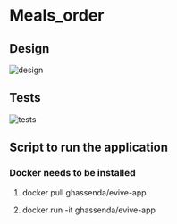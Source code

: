 # Meals_order

## Design

![design](https://user-images.githubusercontent.com/56545375/197305367-25680b6a-ffc3-4034-90e2-fe0b826021fe.png)

## Tests

![tests](https://user-images.githubusercontent.com/56545375/197305914-bf65ce1d-2591-4618-841c-232a2e42cd5d.png)

## Script to run the application

### **Docker needs to be installed**

1) docker pull ghassenda/evive-app

2) docker run -it ghassenda/evive-app
